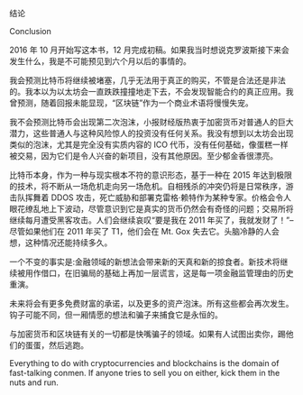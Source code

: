 <title>Unknown</title>  <link href="stylesheet.css" rel="stylesheet" type="text/css"> <link href="page_styles.css" rel="stylesheet" type="text/css">

结论

Conclusion

2016 年 10 月开始写这本书，12 月完成初稿。如果我当时想说克罗波斯接下来会发生什么，我是不可能预见到六个月以后的事情的。

我会预测比特币将继续被堵塞，几乎无法用于真正的购买，不管是合法还是非法的。我本以为以太坊会一直跌跌撞撞地走下去，不会发现智能合约的真正应用。我曾预测，随着回报未能显现，“区块链”作为一个商业术语将慢慢失宠。

我不会预测比特币会出现第二次泡沫，小报财经版热衷于加密货币对普通人的巨大潜力，这些普通人与这种风险惊人的投资没有任何关系。我没有想到以太坊会出现类似的泡沫，尤其是完全没有实质内容的 ICO 代币，没有任何基础，像蛋糕一样被交易，因为它们是令人兴奋的新项目，没有其他原因。至少郁金香很漂亮。

比特币本身，作为一种与现实根本不符的意识形态，基于一种在 2015 年达到极限的技术，将不断从一场危机走向另一场危机。自相残杀的冲突仍将是日常秩序，游击队挥舞着 DDOS 攻击，死亡威胁和部署克雷格·赖特作为某种专家。价格会令人眼花缭乱地上下波动，尽管意识到它是真实的货币仍然会有奇怪的问题；交易所将继续每月遭受黑客攻击。人们会继续哀叹“要是我在 2011 年买了，我就发财了！”–尽管如果他们在 2011 年买了 T1，他们会在 Mt. Gox 失去它。头脑冷静的人会想，这种情况还能持续多久。

一个不变的事实是:金融领域的新想法会带来新的天真和新的掠食者。新技术将继续被用作借口，在旧骗局的基础上再加一层谎言，这是每一项金融监管理由的历史重演。

未来将会有更多免费财富的承诺，以及更多的资产泡沫。所有这些都会再次发生。钩子可能不同，但一厢情愿的想法和骗子来捕食它是永恒的。

与加密货币和区块链有关的一切都是快嘴骗子的领域。如果有人试图出卖你，踢他们的蛋蛋，然后逃跑。

Everything to do with cryptocurrencies and blockchains is the domain of fast-talking conmen. If anyone tries to sell you on either, kick them in the nuts and run.